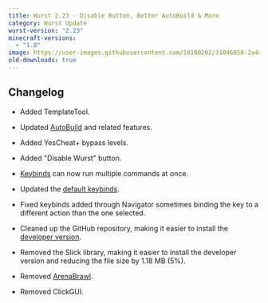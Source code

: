 ```yaml
---
title: Wurst 2.23 - Disable Button, Better AutoBuild & More
category: Wurst Update
wurst-version: "2.23"
minecraft-versions:
  - "1.8"
image: https://user-images.githubusercontent.com/10100202/31046050-2a44fc5e-a5f2-11e7-8574-e260a7772d53.jpg
old-downloads: true
---
```

## Changelog

- Added TemplateTool.

- Updated [AutoBuild](https://wiki.wurstclient.net/autobuild) and related features.

- Added YesCheat+ bypass levels.

- Added "Disable Wurst" button.

- [Keybinds](https://wiki.wurstclient.net/keybinds) can now run multiple commands at once.

- Updated the [default keybinds](https://wiki.wurstclient.net/keybinds#default_keybinds).

- Fixed keybinds added through Navigator sometimes binding the key to a different action than the one selected.

- Cleaned up the GitHub repository, making it easier to install the [developer version](https://github.com/Wurst-Imperium/Wurst-MC-1.8).

- Removed the Slick library, making it easier to install the developer version and reducing the file size by 1.18 MB (5%).

- Removed [ArenaBrawl](https://wiki.wurstclient.net/arenabrawl).

- Removed ClickGUI.
